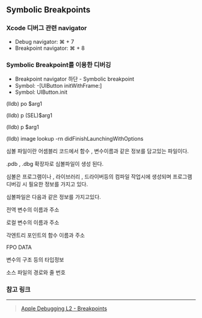 ## Symbolic Breakpoints

### Xcode 디버그 관련 navigator

- Debug navigator: ⌘ + 7
- Breakpoint navigator: ⌘ + 8

### Symbolic Breakpoint를 이용한 디버깅

- Breakpoint navigator 하단 - Symbolic breakpoint
- Symbol: -[UIButton initWithFrame:]
- Symbol: UIButton.init

(lldb) po $arg1

(lldb) p (SEL)$arg1

(lldb) p $arg1

(lldb) image lookup -rn didFinishLaunchingWithOptions

심볼 파일이란 어셈블리 코드에서 함수 , 변수이름과 같은 정보를 담고있는 파일이다.

.pdb , .dbg 확장자로 심볼파일이 생성 된다.

심볼은 프로그램이나 , 라이브러리 , 드라이버등의 컴파일 작업시에 생성되며 프로그램 디버깅 시 필요한 정보를 가지고 있다.





심볼파일은 다음과 같은 정보를 가지고있다.



전역 변수의 이름과 주소

로컬 변수의 이름과 주소

각엔트리 포인트의 함수 이름과 주소

FPO DATA

변수의 구조 등의 타입정보

소스 파일의 경로와 줄 번호

### 참고 링크

---

> [Apple Debugging L2 - Breakpoints](https://www.youtube.com/watch?v=VdBlMpjqqAc&list=PLgTh9sDnKCUM9cgjfwIkJCSMkUGYmjB6-&index=3)